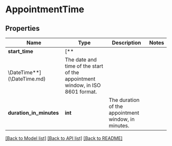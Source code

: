 # AppointmentTime

## Properties

Name | Type | Description | Notes
------------ | ------------- | ------------- | -------------
**start_time** | [**
\DateTime**](\DateTime.md) | The date and time of the start of the appointment window, in ISO 8601 format. |
**duration_in_minutes** | **int** | The duration of the appointment window, in minutes. |

[[Back to Model list]](../../README.md#documentation-for-models) [[Back to API list]](../../README.md#documentation-for-api-endpoints) [[Back to README]](../../README.md)

